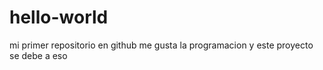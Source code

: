 # hello-world
mi primer repositorio en github
me gusta la programacion y este proyecto se debe a eso
